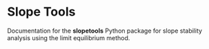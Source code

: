# Slope Tools

Documentation for the **slopetools** Python package for slope stability analysis using the limit equilibrium method.